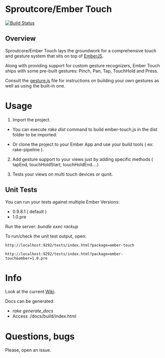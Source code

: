 # Sproutcore/Ember Touch

[![Build Status](https://secure.travis-ci.org/emberjs-addons/sproutcore-touch.png)](http://travis-ci.org/emberjs-addons/sproutcore-touch)

## Overview
Sproutcore/Ember Touch lays the groundwork for a comprehensive touch and
gesture system that sits on top of [EmberJS](https://github.com/emberjs/ember.js).

Along with providing support for custom gesture recognizers, Ember
Touch ships with some pre-built gestures: Pinch, Pan, Tap, TouchHold and
Press.

Consult the [gesture.js](https://github.com/emberjs-addons/sproutcore-touch/blob/master/packages/ember-touch/lib/system/gesture.js) file for instructions on building your own gestures as well as using the built-in one.

# Usage

1. Import the project.

  - You can execute _rake dist_ command to build ember-touch.js in the dist folder to be imported.

  - Or clone the project to your Ember App and use your build tools ( ex: rake-pipeline ).

2. Add gesture support to your views just by adding specific methods (
   tapEnd, touchHoldStart, touchHoldEnd....)

3. Tests your views on multi touch devices or qunit.
   
## Unit Tests

You can run your tests against multiple Ember Versions:

  - 0.9.8.1 ( default )
  - 1.0.pre


Run the server: _bundle exec rackup_

To run/check the unit test output, open: 

  `http://localhost:9292/tests/index.html?package=ember-touch`

  `http://localhost:9292/tests/index.html?package=ember-touch&ember=1.0.pre`

# Info

Look at the current [Wiki](https://github.com/emberjs-addons/sproutcore-touch).

Docs can be generated: 

  - _rake generate_docs_ 
  - Access ./docs/build/index.html

# Questions, bugs

Please, open an issue.
